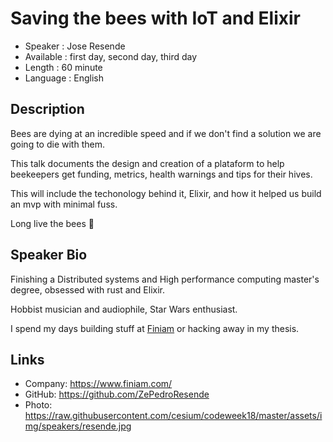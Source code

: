  Saving the bees with IoT and Elixir 
=================================================

* Speaker   :  Jose Resende 
* Available :  first day, second day, third day 
* Length    :  60 minute 
* Language  :  English 

Description
-----------

Bees are dying at an incredible speed and if we don't find a solution we are going to die with them. 

This talk documents the design and creation of a plataform to help beekeepers get funding, metrics, health warnings and tips for their hives.

This will include the techonology behind it, Elixir, and how it helped us build an mvp with minimal fuss. 

Long live the bees 🐝

Speaker Bio
-----------

Finishing a Distributed systems and High performance computing master's degree, obsessed with rust and Elixir.

Hobbist musician and audiophile, Star Wars enthusiast. 

I spend my days building stuff at [Finiam](https://www.finiam.com/) or hacking away in my thesis.


Links
-----

* Company: https://www.finiam.com/ 
* GitHub: https://github.com/ZePedroResende 
* Photo: https://raw.githubusercontent.com/cesium/codeweek18/master/assets/img/speakers/resende.jpg  

